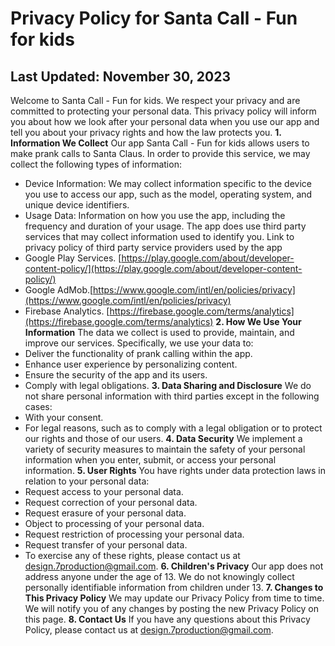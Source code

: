 # Privacy Policy for Santa Call - Fun for kids
## Last Updated: November 30, 2023
Welcome to Santa Call - Fun for kids. We respect your privacy and are committed to protecting your personal data. This privacy policy will inform you about how we look after your personal data when you use our app and tell you about your privacy rights and how the law protects you.
**1. Information We Collect**
Our app Santa Call - Fun for kids allows users to make prank calls to Santa Claus. In order to provide this service, we may collect the following types of information:
- Device Information: We may collect information specific to the device you use to access our app, such as the model, operating system, and unique device identifiers.
- Usage Data: Information on how you use the app, including the frequency and duration of your usage.
The app does use third party services that may collect information used to identify you. Link to privacy policy of third party service providers used by the app
- Google Play Services. [https://play.google.com/about/developer-content-policy/](https://play.google.com/about/developer-content-policy/)
- Google AdMob.[https://www.google.com/intl/en/policies/privacy](https://www.google.com/intl/en/policies/privacy)
- Firebase Analytics. [https://firebase.google.com/terms/analytics](https://firebase.google.com/terms/analytics)
**2. How We Use Your Information**
The data we collect is used to provide, maintain, and improve our services. Specifically, we use your data to:
- Deliver the functionality of prank calling within the app.
- Enhance user experience by personalizing content.
- Ensure the security of the app and its users.
- Comply with legal obligations.
**3. Data Sharing and Disclosure**
We do not share personal information with third parties except in the following cases:
- With your consent.
- For legal reasons, such as to comply with a legal obligation or to protect our rights and those of our users.
**4. Data Security**
We implement a variety of security measures to maintain the safety of your personal information when you enter, submit, or access your personal information.
**5. User Rights**
You have rights under data protection laws in relation to your personal data:
- Request access to your personal data.
- Request correction of your personal data.
- Request erasure of your personal data.
- Object to processing of your personal data.
- Request restriction of processing your personal data.
- Request transfer of your personal data.
- To exercise any of these rights, please contact us at [design.7production@gmail.com](design.7production@gmail.com).
**6. Children's Privacy**
Our app does not address anyone under the age of 13. We do not knowingly collect personally identifiable information from children under 13.
**7. Changes to This Privacy Policy**
We may update our Privacy Policy from time to time. We will notify you of any changes by posting the new Privacy Policy on this page.
**8. Contact Us**
If you have any questions about this Privacy Policy, please contact us at [design.7production@gmail.com](design.7production@gmail.com).
